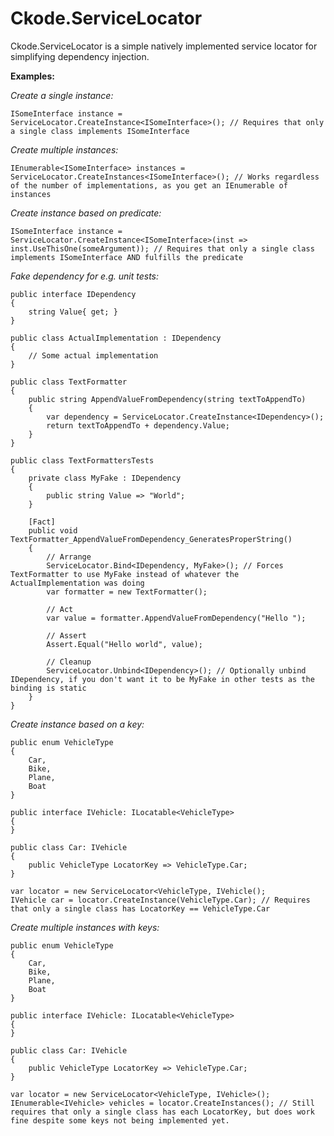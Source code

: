 # Ckode.ServiceLocator
Ckode.ServiceLocator is a simple natively implemented service locator for simplifying dependency injection.

**Examples:**

*Create a single instance:*

    ISomeInterface instance = ServiceLocator.CreateInstance<ISomeInterface>(); // Requires that only a single class implements ISomeInterface


*Create multiple instances:*

    IEnumerable<ISomeInterface> instances = ServiceLocator.CreateInstances<ISomeInterface>(); // Works regardless of the number of implementations, as you get an IEnumerable of instances

*Create instance based on predicate:*

    ISomeInterface instance = ServiceLocator.CreateInstance<ISomeInterface>(inst => inst.UseThisOne(someArgument)); // Requires that only a single class implements ISomeInterface AND fulfills the predicate

*Fake dependency for e.g. unit tests:*

    public interface IDependency
    {
        string Value{ get; }
    }
    
    public class ActualImplementation : IDependency
    {
        // Some actual implementation
    }

    public class TextFormatter
    {
        public string AppendValueFromDependency(string textToAppendTo)
        {
            var dependency = ServiceLocator.CreateInstance<IDependency>();
            return textToAppendTo + dependency.Value;
        }
    }

    public class TextFormattersTests
    {
        private class MyFake : IDependency
        {
            public string Value => "World";
        }
    
        [Fact]
        public void TextFormatter_AppendValueFromDependency_GeneratesProperString()
        {
            // Arrange
            ServiceLocator.Bind<IDependency, MyFake>(); // Forces TextFormatter to use MyFake instead of whatever the ActualImplementation was doing
            var formatter = new TextFormatter();
            
            // Act
            var value = formatter.AppendValueFromDependency("Hello ");
            
            // Assert
            Assert.Equal("Hello world", value);
            
            // Cleanup
            ServiceLocator.Unbind<IDependency>(); // Optionally unbind IDependency, if you don't want it to be MyFake in other tests as the binding is static
        }
    }

*Create instance based on a key:*

    public enum VehicleType
    {
        Car,
        Bike,
        Plane,
        Boat
    }

    public interface IVehicle: ILocatable<VehicleType>
    {
    }
    
    public class Car: IVehicle
    {
        public VehicleType LocatorKey => VehicleType.Car;
    }
    
    var locator = new ServiceLocator<VehicleType, IVehicle();
    IVehicle car = locator.CreateInstance(VehicleType.Car); // Requires that only a single class has LocatorKey == VehicleType.Car

*Create multiple instances with keys:*


    public enum VehicleType
    {
        Car,
        Bike,
        Plane,
        Boat
    }

    public interface IVehicle: ILocatable<VehicleType>
    {
    }
    
    public class Car: IVehicle
    {
        public VehicleType LocatorKey => VehicleType.Car;
    }
    
    var locator = new ServiceLocator<VehicleType, IVehicle>();
    IEnumerable<IVehicle> vehicles = locator.CreateInstances(); // Still requires that only a single class has each LocatorKey, but does work fine despite some keys not being implemented yet.
